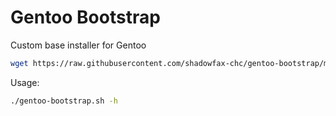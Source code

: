 Gentoo Bootstrap
================

Custom base installer for Gentoo

```bash
wget https://raw.githubusercontent.com/shadowfax-chc/gentoo-bootstrap/master/gentoo-bootstrap.sh
```

Usage:

```bash
./gentoo-bootstrap.sh -h
```
